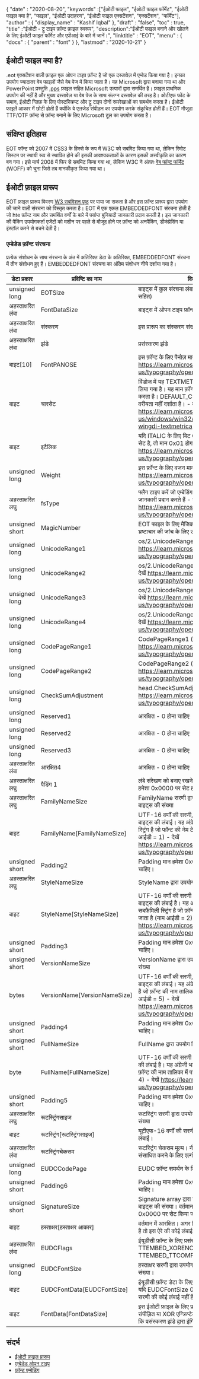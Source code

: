 {
  "date" : "2020-08-20",
  "keywords" :["ईओटी फाइल", "ईओटी फाइल फॉर्मेट", "ईओटी फाइल क्या है", "फाइल", "ईओटी उदाहरण", "ईओटी फाइल एक्सटेंशन", "एक्सटेंशन", "फॉर्मेट"],
  "author" : {
    "display_name" : "Kashif Iqbal"
},
  "draft" : "false",
  "toc" : true,
  "title" :"ईओटी - ट्रू टाइप फ़ॉन्ट फ़ाइल स्वरूप",
  "description":"ईओटी फाइल बनाने और खोलने के लिए ईओटी फाइल फॉर्मेट और एपीआई के बारे में जानें।",
  "linktitle" : "EOT",
  "menu" : {
    "docs" : {
      "parent" : "font"
}
},
  "lastmod" : "2020-10-21"
}

## ईओटी फाइल क्या है?

.eot एक्सटेंशन वाली फ़ाइल एक ओपन टाइप फ़ॉन्ट है जो एक दस्तावेज़ में एम्बेड किया गया है। इनका उपयोग ज्यादातर वेब फाइलों जैसे वेब पेज में किया जाता है। यह Microsoft द्वारा बनाया गया था और PowerPoint प्रस्तुति [.pps](/hi/presentation/pps/) फ़ाइल सहित Microsoft उत्पादों द्वारा समर्थित है। फ़ाइल प्राथमिक उपयोग की नहीं है और मुख्य दस्तावेज़ या वेब पेज के साथ संलग्न दस्तावेज़ की तरह है। ओटीएफ फोंट के समान, ईओटी ग्लिफ़ के लिए पोस्टस्क्रिप्ट और ट्रू टाइप दोनों रूपरेखाओं का समर्थन करता है। ईओटी फाइलें आकार में छोटी होती हैं क्योंकि वे एलजेड संपीड़न का उपयोग करके संकुचित होती हैं। EOT मौजूदा TTF/OTF फ़ॉन्ट से फ़ॉन्ट बनाने के लिए Microsoft टूल का उपयोग करता है।

## संक्षिप्त इतिहास

EOT फॉन्ट को 2007 में CSS3 के हिस्से के रूप में W3C को सबमिट किया गया था, लेकिन रिमोट सिस्टम पर स्थायी रूप से स्थापित होने की इसकी आवश्यकताओं के कारण इसकी अस्वीकृति का कारण बन गया। इसे मार्च 2008 में फिर से सबमिट किया गया था, लेकिन W3C ने अंततः [वेब फॉन्ट फॉर्मेट](/hi/font/woff/) (WOFF) को चुना जिसे तब मानकीकृत किया गया था।

## ईओटी फ़ाइल प्रारूप

EOT फ़ाइल प्रारूप विवरण [W3 सबमिशन पृष्ठ](https://www.w3.org/Submission/EOT/#FileFormat) पर पाया जा सकता है और इस फ़ॉन्ट प्रारूप द्वारा उपयोग की जाने वाली संरचना को विस्तृत करता है। EOT में एक एकल EMBEDDEDFONT संरचना होती है जो hte फ़ॉन्ट नाम और समर्थित वर्णों के बारे में पर्याप्त बुनियादी जानकारी प्रदान करती है। इस जानकारी की पैकिंग उपयोगकर्ता एजेंटों को मशीन पर पहले से मौजूद होने पर फ़ॉन्ट को अनपैकिंग, डीकंप्रेसिंग या इंस्टॉल करने से बचने देती है।

### एम्बेडेड फ़ॉन्ट संरचना
प्रत्येक संशोधन के साथ संरचना के अंत में अतिरिक्त डेटा के अतिरिक्त, EMBEDDEDFONT संरचना में तीन संशोधन हुए हैं। EMBEDDEDFONT संरचना का अंतिम संशोधन नीचे दर्शाया गया है।

|डेटा प्रकार|प्रविष्टि का नाम|विवरण|
---|---|---|
|unsigned long|EOTSize|बाइट्स में कुल संरचना लंबाई (स्ट्रिंग और फ़ॉन्ट डेटा सहित)|
|अहस्ताक्षरित लंबा|FontDataSize|बाइट्स में ओपन टाइप फ़ॉन्ट (FontData) की लंबाई|
|अहस्ताक्षरित लंबा|संस्करण|इस प्रारूप का संस्करण संख्या - 0x00020002|
|अहस्ताक्षरित लंबा|झंडे|प्रसंस्करण झंडे|
|बाइट[10]|FontPANOSE|इस फ़ॉन्ट के लिए पैनोज़ मान - देखें https://learn.microsoft.com/en-us/typography/opentype/spec/os2#pan|
|बाइट|चारसेट|विंडोज में यह TEXTMETRIC.tmCharSet से लिया गया है। यह मान फ़ॉन्ट के वर्ण सेट को निर्दिष्ट करता है। DEFAULT_CHARSET (0x01) कोई वरीयता नहीं दर्शाता है। - देखें https://learn.microsoft.com/en-us/windows/win32/api/wingdi/ns-wingdi-textmetrica|
|बाइट|इटैलिक|यदि ITALIC के लिए बिट OS/2.fsSelection में सेट है, तो मान 0x01 होगा - देखें https://learn.microsoft.com/en-us/typography/opentype/spec/os2#fss|
|unsigned long|Weight|इस फ़ॉन्ट के लिए वजन मान - देखें https://learn.microsoft.com/en-us/typography/opentype/spec/os2#wtc|
|अहस्ताक्षरित लघु|fsType|फ्लैग टाइप करें जो एम्बेडिंग अनुमतियों के बारे में जानकारी प्रदान करते हैं - देखें https://learn.microsoft.com/en-us/typography/opentype/spec/os2#fst|
|unsigned short|MagicNumber|EOT फाइल के लिए मैजिक नंबर - 0x504C। डेटा भ्रष्टाचार की जांच के लिए उपयोग किया जाता है।|
|unsigned long|UnicodeRange1|os/2.UnicodeRange1 (बिट्स 0-31) - देखें https://learn.microsoft.com/en-us/typography/opentype/spec/os2#ur|
|unsigned long|UnicodeRange2|os/2.UnicodeRange2 (बिट्स 32-63) - देखें https://learn.microsoft.com/en-us/typography/opentype/spec/os2#ur|
|unsigned long|UnicodeRange3|os/2.UnicodeRange3 (बिट्स 64-95) - देखें https://learn.microsoft.com/en-us/typography/opentype/spec/os2#ur|
|unsigned long|UnicodeRange4|os/2.UnicodeRange4 (बिट्स 96-127) - देखें https://learn.microsoft.com/en-us/typography/opentype/spec/os2#ur|
|unsigned long|CodePageRange1|CodePageRange1 (बिट्स 0-31) - देखें https://learn.microsoft.com/en-us/typography/opentype/spec/os2#cpr|
|unsigned long|CodePageRange2|CodePageRange2 (बिट्स 32-63) - देखें https://learn.microsoft.com/en-us/typography/opentype/spec/os2#cpr|
|unsigned long|CheckSumAdjustment|head.CheckSumAdjustment - देखें https://learn.microsoft.com/en-us/typography/opentype/spec/head|
|unsigned long|Reserved1|आरक्षित - 0 होना चाहिए|
|unsigned long|Reserved2|आरक्षित - 0 होना चाहिए|
|unsigned long|Reserved3|आरक्षित - 0 होना चाहिए|
|अहस्ताक्षरित लंबा|आरक्षित4|आरक्षित - 0 होना चाहिए|
| अहस्ताक्षरित लघु | पैडिंग 1 | लंबे संरेखण को बनाए रखने के लिए पैडिंग। पैडिंग मान हमेशा 0x0000 पर सेट होना चाहिए।|
|अहस्ताक्षरित लघु|FamilyNameSize|FamilyName सरणी द्वारा उपयोग किए जाने वाले बाइट्स की संख्या|
|बाइट|FamilyName[FamilyNameSize]|UTF-16 वर्णों की सरणी, FamilyNameSize बाइट्स की लंबाई। यह अंग्रेजी भाषा की फॉन्ट फैमिली स्ट्रिंग है जो फॉन्ट की नेम टेबल में पाई जाती है (नाम आईडी = 1) - देखें https://learn.microsoft.com/en-us/typography/opentype/spec/name|
|unsigned short|Padding2|Padding मान हमेशा 0x0000 पर सेट होना चाहिए।
|अहस्ताक्षरित लघु|StyleNameSize|StyleName द्वारा उपयोग किए गए बाइट्स की संख्या|
|बाइट|StyleName[StyleNameSize]|UTF-16 वर्णों की सरणी StyleNameSize बाइट्स की लंबाई है। यह अंग्रेजी भाषा का फॉन्ट सबफ़ैमिली स्ट्रिंग है जो फ़ॉन्ट की नाम तालिका में पाया जाता है (नाम आईडी = 2) - देखें https://learn.microsoft.com/en-us/typography/opentype/spec/name|
|unsigned short|Padding3|Padding मान हमेशा 0x0000 पर सेट होना चाहिए।
|unsigned short|VersionNameSize|VersionName द्वारा उपयोग किए गए बाइट्स की संख्या|
|bytes|VersionName[VersionNameSize]|UTF-16 वर्णों की सरणी, VersionNameSize बाइट्स की लंबाई। यह अंग्रेजी भाषा की संस्करण स्ट्रिंग है जो फ़ॉन्ट की नाम तालिका में पाई जाती है (नाम आईडी = 5) - देखें https://learn.microsoft.com/en-us/typography/opentype/spec/name|
|unsigned short|Padding4|Padding मान हमेशा 0x0000 पर सेट होना चाहिए।
|unsigned short|FullNameSize|FullName द्वारा उपयोग किए गए बाइट्स की संख्या|
|byte|FullName[FullNameSize]|UTF-16 वर्णों की सरणी FullNameSize बाइट्स की लंबाई है। यह अंग्रेजी भाषा का पूरा नाम स्ट्रिंग है जो फ़ॉन्ट की नाम तालिका में पाया जाता है (नाम आईडी = 4) - देखें https://learn.microsoft.com/en-us/typography/opentype/spec/name|
|unsigned short|Padding5|Padding मान हमेशा 0x0000 पर सेट होना चाहिए।
|अहस्ताक्षरित लघु|रूटस्ट्रिंगसाइज|रूटस्ट्रिंग सरणी द्वारा उपयोग किए जाने वाले बाइट्स की संख्या|
|बाइट|रूटस्ट्रिंग[रूटस्ट्रिंगसाइज]|यूटीएफ-16 वर्णों की सरणी रूटस्ट्रिंगसाइज बाइट्स की लंबाई।
|अहस्ताक्षरित लंबा|रूटस्ट्रिंगचेकसम|रूटस्ट्रिंग चेकसम मूल्य। नीचे रूटस्ट्रिंगचेकसम को संसाधित करने के लिए एल्गोरिदम देखें
|unsigned long|EUDCCodePage|EUDC फ़ॉन्ट समर्थन के लिए आवश्यक कोडपेज मान।|
|unsigned short|Padding6|Padding मान हमेशा 0x0000 पर सेट होना चाहिए।
|unsigned short|SignatureSize|Signature array द्वारा उपयोग किए जाने वाले बाइट्स की संख्या। वर्तमान में आरक्षित है और इसे 0x0000 पर सेट किया जाना चाहिए
|बाइट|हस्ताक्षर[हस्ताक्षर आकार]|वर्तमान में आरक्षित। अगर सिग्नेचर साइज 0x0000 है तो इस ऐरे की कोई लंबाई नहीं है
|अहस्ताक्षरित लंबा|EUDCFlags|ईयूडीसी फ़ॉन्ट के लिए प्रसंस्करण झंडे। विशिष्ट मान TTEMBED_XORENCRYPTDATA और TTEMBED_TTCOMPRESSED हो सकते हैं।
|unsigned long|EUDCFontSize|हस्ताक्षर सरणी द्वारा उपयोग किए गए बाइट्स की संख्या।|
|बाइट|EUDCFontData[EUDCFontSize]|ईयूडीसी फ़ॉन्ट डेटा के लिए प्रयुक्त बाइट्स की संख्या। यदि EUDCFontSize 0x00000000 है तो इस सरणी की कोई लंबाई नहीं है
|बाइट|FontData[FontDataSize]|इस ईओटी फ़ाइल के लिए फ़ॉन्ट डेटा। डेटा को संपीड़ित या XOR एन्क्रिप्टेड किया जा सकता है जैसा कि प्रसंस्करण झंडे द्वारा इंगित किया गया है

## संदर्भ

* [ईओटी फ़ाइल प्रारूप](https://www.w3.org/Submission/EOT/)
* [एम्बेडेड ओपन टाइप](https://en.wikipedia.org/wiki/Embedded_OpenType)
* [फ़ॉन्ट एम्बेडिंग](https://en.wikipedia.org/wiki/Font_embedding)

